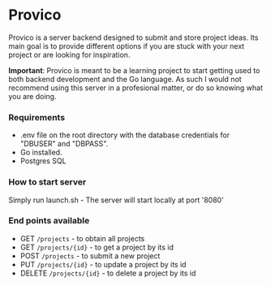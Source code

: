 # Provico
Provico is a server backend designed to submit and store project ideas. Its main goal is to provide 
different options if you are stuck with your next project or are looking for inspiration.

**Important**:
Provico is meant to be a learning project to start getting used to both backend development and the Go language.
As such I would not recommend using this server in a profesional matter, or do so knowing what you are doing.

### Requirements
- .env file on the root directory with the database credentials for "DBUSER" and "DBPASS".
- Go installed.
- Postgres SQL 

### How to start server
Simply run launch.sh - The server will start locally at port '8080'

### End points available
- GET ```/projects``` - to obtain all projects
- GET ```/projects/{id}``` - to get a project by its id
- POST ```/projects``` - to submit a new project
- PUT ```/projects/{id}``` - to update a project by its id
- DELETE ```/projects/{id}``` - to delete a project by its id
